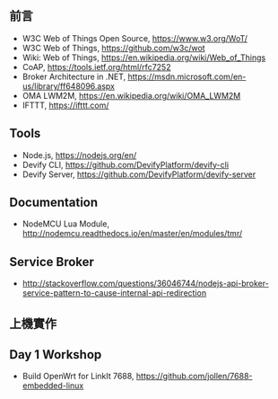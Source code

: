 
## 前言

* W3C Web of Things Open Source, https://www.w3.org/WoT/
* W3C Web of Things, https://github.com/w3c/wot
* Wiki: Web of Things, https://en.wikipedia.org/wiki/Web_of_Things
* CoAP, https://tools.ietf.org/html/rfc7252
* Broker Architecture in .NET, https://msdn.microsoft.com/en-us/library/ff648096.aspx
* OMA LWM2M, https://en.wikipedia.org/wiki/OMA_LWM2M
* IFTTT, https://ifttt.com/

## Tools

* Node.js, https://nodejs.org/en/
* Devify CLI, https://github.com/DevifyPlatform/devify-cli
* Devify Server, https://github.com/DevifyPlatform/devify-server

## Documentation

* NodeMCU Lua Module, http://nodemcu.readthedocs.io/en/master/en/modules/tmr/

## Service Broker

* http://stackoverflow.com/questions/36046744/nodejs-api-broker-service-pattern-to-cause-internal-api-redirection

## 上機實作

## Day 1 Workshop

* Build OpenWrt for LinkIt 7688, https://github.com/jollen/7688-embedded-linux
